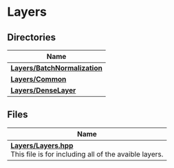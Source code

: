 # Layers



## Directories

| Name           |
| -------------- |
| **[Layers/BatchNormalization](dir_a2f0f05f920c8e2a61bf1c17035208e7.md#dir-layers/batchnormalization)**  |
| **[Layers/Common](dir_471d37190d47adb10204aa16b9e02d54.md#dir-layers/common)**  |
| **[Layers/DenseLayer](dir_1943634dad9dff258a946033c46684f4.md#dir-layers/denselayer)**  |

## Files

| Name           |
| -------------- |
| **[Layers/Layers.hpp](_layers_8hpp.md#file-layers.hpp)** <br>This file is for including all of the avaible layers.  |
